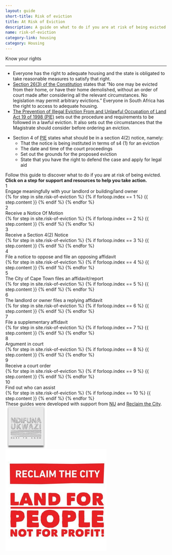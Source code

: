```yaml
---
layout: guide
short-title: Risk of eviction
title: At Risk of Eviction
description: A guide on what to do if you are at risk of being evicted
name: risk-of-eviction
category-link: housing
category: Housing
---
```

<div class="did-you-know">
  <div class="title">
    <i class="fa fa-question-circle fa-fw" aria-hidden="true"></i> Know your rights
  </div>
  <hr>
  <div class="content">
    <ul class="fa-ul">
      <li>
        <i class="fa-li fa fa-gavel" aria-hidden="true"></i>Everyone has the right to adequate housing and the state is obligated to take reasonable measures to satisfy that right.
      </li>
      <li>
        <i class="fa-li fa fa-gavel" aria-hidden="true"></i> <a target="_blank" href="http://myconstitution.co.za/en/02.html#housing">Section 26(3) of the Constitution</a> states that “No one may be evicted from their home, or have their home demolished, without an order of court made after considering all the relevant circumstances. No legislation may permit arbitrary evictions.” Everyone in South Africa has the right to access to adequate housing.
      </li>
      <li>
        <i class="fa-li fa fa-gavel" aria-hidden="true"></i> <a target="_blank" href="https://www.acts.co.za/prevention-of-illegal-eviction-from-and-unlawful-occupation-of-land-act-1998/notice_no__789_of_1998">The Prevention of Illegal Eviction From and Unlawful Occupation of Land Act 19 of 1998 (PIE)</a> sets out the procedure and requirements to be followed in a lawful eviction. It also sets out the circumstances that the Magistrate should consider before ordering an eviction.
      </li>
    </ul>
    <div class="extra">
      <ul class="fa-ul">
        <li>
          <i class="fa-li fa fa-gavel" aria-hidden="true"></i>Section 4 of <a target="_blank" href="https://www.acts.co.za/prevention-of-illegal-eviction-from-and-unlawful-occupation-of-land-act-1998/4__eviction_of_unlawful_occupi">PIE</a> states what should be in a section 4(2) notice, namely:
          <ul>
            <li>That the notice is being instituted in terms of s4 (1) for an eviction</li>
    			  <li>The date and time of the court proceedings</li>
    			  <li>Set out the grounds for the proposed eviction</li>
    			  <li>State that you have the right to defend the case and apply for legal aid</li>
    			</ul>
    		</li>
  	  </ul>
    </div>
  </div>
</div>

<div class="guide panel-group" id="accordion" role="tablist" aria-multiselectable="true">
  <div class="description">Follow this guide to discover what to do if you are at risk of being evicted. <b class="hidden-print">Click on a step for support and resources to help you take action.</b></div>
  <div class="panel single-step">
    <div class="panel-heading title-box" role="tab" id="headingOne">
      <div role="button" data-toggle="collapse" data-parent="#accordion" href="#collapseOne" aria-expanded="true" aria-controls="collapseOne">
        <div class="circle">1</div>
        <div class="title">Engage meaningfully with your landlord or building/land owner</div>
      </div>
    </div>
    <div id="collapseOne" class="panel-collapse collapse in" role="tabpanel" aria-labelledby="headingOne">
      <div class="panel-body">
        {% for step in site.risk-of-eviction %}
          {% if forloop.index == 1 %}
            {{ step.content }}
          {% endif %}
        {% endfor %}
      </div>
    </div>
  </div>
  <div class="panel single-step">
    <div class="panel-heading title-box" role="tab" id="headingTwo">
      <div role="button" data-toggle="collapse" data-parent="#accordion" href="#collapseTwo" aria-expanded="true" aria-controls="collapseTwo">
        <div class="circle">2</div>
        <div class="title">Receive a Notice Of Motion</div>
      </div>
    </div>
    <div id="collapseTwo" class="panel-collapse collapse" role="tabpanel" aria-labelledby="headingTwo">
      <div class="panel-body">
        {% for step in site.risk-of-eviction %}
          {% if forloop.index == 2 %}
            {{ step.content }}
          {% endif %}
        {% endfor %}
      </div>
    </div>
  </div>
  <div class="panel single-step">
    <div class="panel-heading title-box" role="tab" id="headingThree">
      <div role="button" data-toggle="collapse" data-parent="#accordion" href="#collapseThree" aria-expanded="true" aria-controls="collapseThree">
        <div class="circle">3</div>
        <div class="title">Receive a Section 4(2) Notice</div>
      </div>
    </div>
    <div id="collapseThree" class="panel-collapse collapse" role="tabpanel" aria-labelledby="headingThree">
      <div class="panel-body">
        {% for step in site.risk-of-eviction %}
          {% if forloop.index == 3 %}
            {{ step.content }}
          {% endif %}
        {% endfor %}
      </div>
    </div>
  </div>
  <div class="panel single-step">
    <div class="panel-heading title-box" role="tab" id="headingFour">
      <div role="button" data-toggle="collapse" data-parent="#accordion" href="#collapseFour" aria-expanded="true" aria-controls="collapseFour">
        <div class="circle">4</div>
        <div class="title">File a notice to oppose and file an opposing affidavit</div>
      </div>
    </div>
    <div id="collapseFour" class="panel-collapse collapse" role="tabpanel" aria-labelledby="headingFour">
      <div class="panel-body">
        {% for step in site.risk-of-eviction %}
          {% if forloop.index == 4 %}
            {{ step.content }}
          {% endif %}
        {% endfor %}
      </div>
    </div>
  </div>
  <div class="panel single-step">
    <div class="panel-heading title-box" role="tab" id="headingFive">
      <div role="button" data-toggle="collapse" data-parent="#accordion" href="#collapseFive" aria-expanded="true" aria-controls="collapseFive">
        <div class="circle">5</div>
        <div class="title">The City of Cape Town files an affidavit/report</div>
      </div>
    </div>
    <div id="collapseFive" class="panel-collapse collapse" role="tabpanel" aria-labelledby="headingFive">
      <div class="panel-body">
        {% for step in site.risk-of-eviction %}
          {% if forloop.index == 5 %}
            {{ step.content }}
          {% endif %}
        {% endfor %}
      </div>
    </div>
  </div>
    <div class="panel single-step">
    <div class="panel-heading title-box" role="tab" id="headingSix">
      <div role="button" data-toggle="collapse" data-parent="#accordion" href="#collapseSix" aria-expanded="true" aria-controls="collapseSix">
        <div class="circle">6</div>
        <div class="title">The landlord or owner files a replying affidavit</div>
      </div>
    </div>
    <div id="collapseSix" class="panel-collapse collapse" role="tabpanel" aria-labelledby="headingSix">
      <div class="panel-body">
        {% for step in site.risk-of-eviction %}
          {% if forloop.index == 6 %}
            {{ step.content }}
          {% endif %}
        {% endfor %}
      </div>
    </div>
  </div>
    <div class="panel single-step">
    <div class="panel-heading title-box" role="tab" id="headingSeven">
      <div role="button" data-toggle="collapse" data-parent="#accordion" href="#collapseSeven" aria-expanded="true" aria-controls="collapseSeven">
        <div class="circle">7</div>
        <div class="title">File a supplementary affidavit</div>
      </div>
    </div>
    <div id="collapseSeven" class="panel-collapse collapse" role="tabpanel" aria-labelledby="headingSeven">
      <div class="panel-body">
        {% for step in site.risk-of-eviction %}
          {% if forloop.index == 7 %}
            {{ step.content }}
          {% endif %}
        {% endfor %}
      </div>
    </div>
  </div>
    <div class="panel single-step">
    <div class="panel-heading title-box" role="tab" id="headingEight">
      <div role="button" data-toggle="collapse" data-parent="#accordion" href="#collapseEight" aria-expanded="true" aria-controls="collapseEight">
        <div class="circle">8</div>
        <div class="title">Argument in court</div>
      </div>
    </div>
    <div id="collapseEight" class="panel-collapse collapse" role="tabpanel" aria-labelledby="headingEight">
      <div class="panel-body">
        {% for step in site.risk-of-eviction %}
          {% if forloop.index == 8 %}
            {{ step.content }}
          {% endif %}
        {% endfor %}
      </div>
    </div>
  </div>
    <div class="panel single-step">
    <div class="panel-heading title-box" role="tab" id="headingNine">
      <div role="button" data-toggle="collapse" data-parent="#accordion" href="#collapseNine" aria-expanded="true" aria-controls="collapseNine">
        <div class="circle">9</div>
        <div class="title">Receive a court order</div>
      </div>
    </div>
    <div id="collapseNine" class="panel-collapse collapse" role="tabpanel" aria-labelledby="headingNine">
      <div class="panel-body">
        {% for step in site.risk-of-eviction %}
          {% if forloop.index == 9 %}
            {{ step.content }}
          {% endif %}
        {% endfor %}
      </div>
    </div>
  </div>
    <div class="panel single-step">
    <div class="panel-heading title-box" role="tab" id="headingTen">
      <div role="button" data-toggle="collapse" data-parent="#accordion" href="#collapseTen" aria-expanded="true" aria-controls="collapseTen">
        <div class="circle">10</div>
        <div class="title">Find out who can assist</div>
      </div>
    </div>
    <div id="collapseTen" class="panel-collapse collapse" role="tabpanel" aria-labelledby="headingTen">
      <div class="panel-body">
        {% for step in site.risk-of-eviction %}
          {% if forloop.index == 10 %}
            {{ step.content }}
          {% endif %}
        {% endfor %}
      </div>
    </div>
  </div>
</div>

<div class="credit">
  These guides were developed with support from <a target="_blank" href="http://nu.org.za/">NU</a> and <a target="_blank" href="http://reclaimthecity.org.za/">Reclaim the City</a>.
  <div class="row hidden-print">
    <div class="col-xs-6 col-sm-4 col-md-3 col-lg-2">
      <a target="_blank" href="http://nu.org.za"><img src="/img/nu.png"></a>
    </div>
    <div class="col-xs-6 col-sm-4 col-md-3 col-lg-2">
      <a target="_blank" href="http://reclaimthecity.org.za"><img src="/img/rct.jpg"></a>
    </div>
  </div>
</div>
